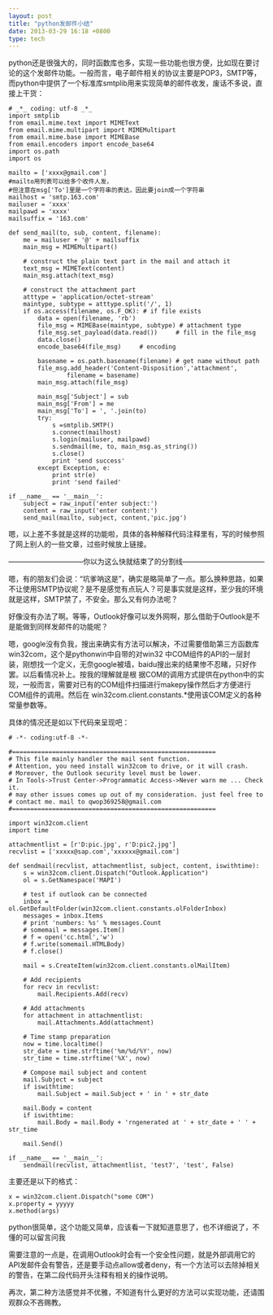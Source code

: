 ```yaml
---
layout: post
title: "python发邮件小结"
date: 2013-03-29 16:18 +0800
type: tech
---
```

python还是很强大的，同时函数库也多，实现一些功能也很方便，比如现在要讨论的这个发邮件功能。一般而言，电子邮件相关的协议主要是POP3，SMTP等，而python中提供了一个标准库smtplib用来实现简单的邮件收发，废话不多说，直接上干货：

    # _*_ coding: utf-8 _*_
    import smtplib
    from email.mime.text import MIMEText
    from email.mime.multipart import MIMEMultipart
    from email.mime.base import MIMEBase
    from email.encoders import encode_base64
    import os.path
    import os
    
    mailto = ['xxxx@gmail.com']
    #mailto用列表可以给多个收件人发，
    #但注意在msg['To']里是一个字符串的表达，因此要join成一个字符串
    mailhost = 'smtp.163.com'
    mailuser = 'xxxx'
    mailpawd = 'xxxx'
    mailsuffix = '163.com'

    def send_mail(to, sub, content, filename):
        me = mailuser + '@' + mailsuffix 
        main_msg = MIMEMultipart()

        # construct the plain text part in the mail and attach it
        text_msg = MIMEText(content)
        main_msg.attach(text_msg)

        # construct the attachment part
        atttype = 'application/octet-stream'
        maintype, subtype = atttype.split('/', 1)
        if os.access(filename, os.F_OK): # if file exists
            data = open(filename, 'rb')
            file_msg = MIMEBase(maintype, subtype) # attachment type
            file_msg.set_payload(data.read())     # fill in the file_msg
            data.close()
            encode_base64(file_msg)     # encoding

            basename = os.path.basename(filename) # get name without path
            file_msg.add_header('Content-Disposition','attachment', 
                    filename = basename)
            main_msg.attach(file_msg)

            main_msg['Subject'] = sub
            main_msg['From'] = me
            main_msg['To'] = ', '.join(to)
            try:
                s =smtplib.SMTP()
                s.connect(mailhost)
                s.login(mailuser, mailpawd)
                s.sendmail(me, to, main_msg.as_string())
                s.close()
                print 'send success'
            except Exception, e:
                print str(e)
                print 'send failed'

    if __name__ == '__main__':
        subject = raw_input('enter subject:')
        content = raw_input('enter content:')
        send_mail(mailto, subject, content,'pic.jpg')

嗯，以上差不多就是这样的功能啦，具体的各种解释代码注释里有，写的时候参照了网上别人的一些文章，过些时候放上链接。

——————————–你以为这么快就结束了的分割线———————————–

嗯，有的朋友们会说：“坑爹呐这是”，确实是略简单了一点。那么换种思路，如果不让使用SMTP协议呢？是不是感觉有点玩人？可是事实就是这样，至少我的环境就是这样，SMTP禁了，不安全。那么又有何办法呢？

好像没有办法了啊。等等，Outlook好像可以发外网啊，那么借助于Outlook是不是能做到同样发邮件的功能呢？

嗯，google没有负我，搜出来确实有方法可以解决，不过需要借助第三方函数库win32com，这个是pythonwin中自带的对win32 中COM组件的API的一层封装，刚想找一个定义，无奈google被墙，baidu搜出来的结果惨不忍睹，只好作罢。以后看情况补上。按我的理解就是根 据COM的调用方式提供在python中的实现，一般而言，需要对已有的COM组件扫描进行makepy操作然后才方便进行COM组件的调用。然后在 win32com.client.constants.*使用该COM定义的各种常量参数等。

具体的情况还是如以下代码来呈现吧：

    # -*- coding:utf-8 -*-
    
    #========================================================
    # This file mainly handler the mail sent function.
    # Attention, you need install win32com to drive, or it will crash.
    # Moreover, the Outlook security level must be lower.
    # In Tools->Trust Center->Programmatic Access->Never warn me ... Check it.
    # may other issues comes up out of my consideration. just feel free to  
    # contact me. mail to qwop369258@gmail.com
    #========================================================
    
    import win32com.client
    import time
    
    attachmentlist = [r'D:pic.jpg', r'D:pic2.jpg']
    recvlist = ['xxxxx@sap.com','xxxxxx@gmail.com']
    
    def sendmail(recvlist, attachmentlist, subject, content, iswithtime):
        s = win32com.client.Dispatch("Outlook.Application")
        ol = s.GetNamespace('MAPI')

        # test if outlook can be connected
        inbox = ol.GetDefaultFolder(win32com.client.constants.olFolderInbox)
        messages = inbox.Items
        # print 'numbers: %s' % messages.Count
        # somemail = messages.Item()
        # f = open('cc.html','w')
        # f.write(somemail.HTMLBody)
        # f.close()

        mail = s.CreateItem(win32com.client.constants.olMailItem)

        # Add recipients
        for recv in recvlist:
            mail.Recipients.Add(recv)

        # Add attachments
        for attachment in attachmentlist:
            mail.Attachments.Add(attachment)

        # Time stamp preparation
        now = time.localtime()
        str_date = time.strftime('%m/%d/%Y', now)
        str_time = time.strftime('%X', now)

        # Compose mail subject and content
        mail.Subject = subject
        if iswithtime:
            mail.Subject = mail.Subject + ' in ' + str_date

        mail.Body = content
        if iswithtime:
            mail.Body = mail.Body + 'rngenerated at ' + str_date + ' ' + str_time

        mail.Send()

    if __name__ == '__main__':
        sendmail(recvlist, attachmentlist, 'test7', 'test', False)

主要还是以下的格式：

    x = win32com.client.Dispatch("some COM")
    x.property = yyyyy
    x.method(args)

python很简单，这个功能又简单，应该看一下就知道意思了，也不详细说了，不懂的可以留言问我

需要注意的一点是，在调用Outlook时会有一个安全性问题，就是外部调用它的API发邮件会有警告，还是要手动点allow或者deny，有一个方法可以去除掉相关的警告，在第二段代码开头注释有相关的操作说明。

再次，第二种方法感觉并不优雅，不知道有什么更好的方法可以实现功能，还请围观群众不吝赐教。

